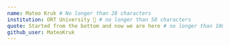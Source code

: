 ```yaml
---
name: Mateo Kruk # No longer than 28 characters
institution: ORT University 🚩 # no longer than 58 characters
quote: Started from the bottom and now we are here # no longer than 100 characters, avoid using quotes(") to guarantee the format remains the same.
github_user: MateoKruk
---
```


